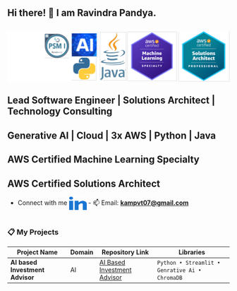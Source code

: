 ## Hi there! 👋   I am Ravindra Pandya.
## 
<img align="center" alt="Certified Engineer" width="750" src="v7.png" />

## Lead Software Engineer | Solutions Architect | Technology Consulting
## Generative AI | Cloud | 3x AWS | Python | Java
## AWS Certified Machine Learning Specialty
## AWS Certified Solutions Architect

-  Connect with me <a href="https://www.linkedin.com/in/ravindrapandya/" target="blank"><img align="center" src="linked-in-alt.svg" alt="/in/ravindrapandya" height="30" width="40" /></a>  - 📫 Email: **kampvt07@gmail.com**

#
### 📋 My Projects

| Project Name                           | Domain         | Repository Link                                                                    | Libraries                              |
| -------------------------------------- | -------------- | ---------------------------------------------------------------------------------- | -------------------------------------- |
| **AI based Investment Advisor**        | AI             |[AI Based Investment Advisor](https://github.com/ravindraptech/ai-investment-advisor)| `Python • Streamlit • Genrative Ai • ChromaDB`   |
#
#

<!--
**ravindraptech/ravindraptech** is a ✨ _special_ ✨ repository because its `README.md` (this file) appears on your GitHub profile.

Here are some ideas to get you started:

- 🔭 I’m currently working on ...
- 🌱 I’m currently learning ...
- 👯 I’m looking to collaborate on ...
- 🤔 I’m looking for help with ...
- 💬 Ask me about ...
- 📫 How to reach me: ...
- 😄 Pronouns: ...
- ⚡ Fun fact: ...
-->
